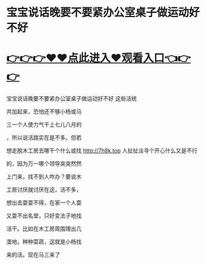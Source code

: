 # 宝宝说话晚要不要紧办公室桌子做运动好不好

# <a href="https://github.com/bitezs/bite/issues/1">👉👉👉♥♥点此进入♥观看入口👈👉👉</a>

宝宝说话晚要不要紧办公室桌子做运动好不好
这些活统

共加起来，恐怕还不够小杨或马

三一个人使力气干上七儿八月的

，所以说活路实在是不多。但若

想走脱木工房去哪干个什么或找
http://7h8k.top
人扯扯淡寻个开心什么又是不行

的，因为万一哪个领导突突然然

上门来，找不到人咋办？要说木

工房讨厌就讨厌在这，活不多，

想出去耍耍不得，在家一个人耍

又耍不出名堂，只好变法子地找

活干。比如在木工房周围理出几

垄地，种种菜蔬，这就是小杨找

来的活。现在马三来了
